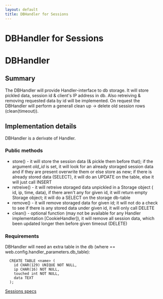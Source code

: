 ```yaml
---
layout: default
title: DBHandler for Sessions
---
```


# DBHandler for Sessions

# DBHandler

## Summary
The DBHandler will provide Handler-interface to db storage.
It will store pickled data, session id & client's IP address in db. Also retreiving & removing requested data by id will be implemented. On request the DBHandler will perform a generall clean up -> delete old session rows (clean(timeout)).

## Implementation details

DBHandler is a derivate of Handler.

### Public methods
 * store() - it will store the session data (& pickle them before that); if the argument _old_id_ is set, it will look for an already storaged session data and if they are present overwrite them or else store as new; if there is already stored data (SELECT), it will do an UPDATE on the table, else it will just call INSERT
 * retreive() - it will retreive storaged data unpickled in a Storage object ( id, ip, time, data), if there aren't any for given id, it will return empty Storage object; it will do a SELECT on the storage db-table
 * remove() - it will remove storaged data for given id; it will not do a check to see if there is any stored data under given id, it will only call DELETE
 * clean() - optional function (may not be available for any Handler implementation [CookieHandler]), it will remove all session data, which been updated longer then before given timeout (DELETE)

### Requirements
DBHandler will need an extra table in the db (where <name> == web.config.handler_parameters.db_table):

      CREATE TABLE <name> (
        id CHAR(129) UNIQUE NOT NULL,
        ip CHAR(16) NOT NULL,
        touched int NOT NULL,
        data TEXT
      );

[Sessions specs](/sessions)
